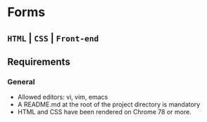 
# Forms
```HTML``` | ```CSS``` | ```Front-end```
---
## Requirements
### General
* Allowed editors: vi, vim, emacs
* A README.md at the root of the project directory is mandatory
* HTML and CSS have been rendered on Chrome 78 or more.
